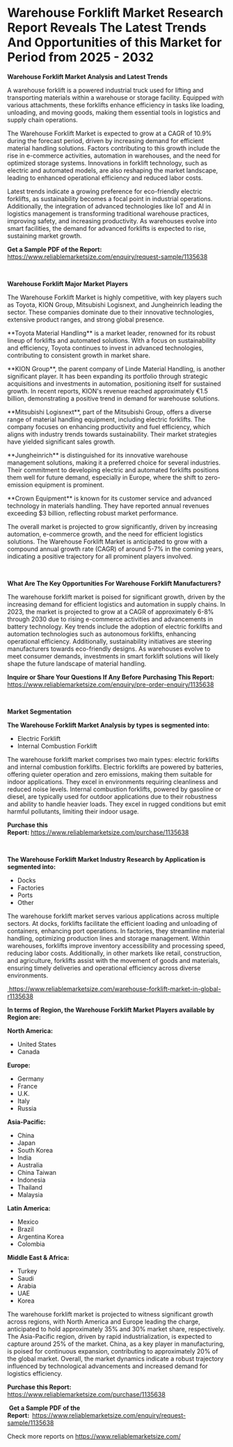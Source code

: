 <p><h1>Warehouse Forklift Market Research Report Reveals The Latest Trends And Opportunities of this Market for Period from 2025 - 2032</h1></p><p><strong>Warehouse Forklift Market Analysis and Latest Trends</strong></p>
<p><p>A warehouse forklift is a powered industrial truck used for lifting and transporting materials within a warehouse or storage facility. Equipped with various attachments, these forklifts enhance efficiency in tasks like loading, unloading, and moving goods, making them essential tools in logistics and supply chain operations. </p><p>The Warehouse Forklift Market is expected to grow at a CAGR of 10.9% during the forecast period, driven by increasing demand for efficient material handling solutions. Factors contributing to this growth include the rise in e-commerce activities, automation in warehouses, and the need for optimized storage systems. Innovations in forklift technology, such as electric and automated models, are also reshaping the market landscape, leading to enhanced operational efficiency and reduced labor costs.</p><p>Latest trends indicate a growing preference for eco-friendly electric forklifts, as sustainability becomes a focal point in industrial operations. Additionally, the integration of advanced technologies like IoT and AI in logistics management is transforming traditional warehouse practices, improving safety, and increasing productivity. As warehouses evolve into smart facilities, the demand for advanced forklifts is expected to rise, sustaining market growth.</p></p>
<p><strong>Get a Sample PDF of the Report:&nbsp;</strong> <a href="https://www.reliablemarketsize.com/enquiry/request-sample/1135638?utm_campaign=3165&utm_medium=2&utm_source=Github&utm_content=ia&utm_term=30032025&utm_id=warehouse-forklift">https://www.reliablemarketsize.com/enquiry/request-sample/1135638</a></p>
<p>&nbsp;</p>
<p><strong>Warehouse Forklift Major Market Players</strong></p>
<p><p>The Warehouse Forklift Market is highly competitive, with key players such as Toyota, KION Group, Mitsubishi Logisnext, and Jungheinrich leading the sector. These companies dominate due to their innovative technologies, extensive product ranges, and strong global presence.</p><p>**Toyota Material Handling** is a market leader, renowned for its robust lineup of forklifts and automated solutions. With a focus on sustainability and efficiency, Toyota continues to invest in advanced technologies, contributing to consistent growth in market share.</p><p>**KION Group**, the parent company of Linde Material Handling, is another significant player. It has been expanding its portfolio through strategic acquisitions and investments in automation, positioning itself for sustained growth. In recent reports, KION's revenue reached approximately €1.5 billion, demonstrating a positive trend in demand for warehouse solutions.</p><p>**Mitsubishi Logisnext**, part of the Mitsubishi Group, offers a diverse range of material handling equipment, including electric forklifts. The company focuses on enhancing productivity and fuel efficiency, which aligns with industry trends towards sustainability. Their market strategies have yielded significant sales growth.</p><p>**Jungheinrich** is distinguished for its innovative warehouse management solutions, making it a preferred choice for several industries. Their commitment to developing electric and automated forklifts positions them well for future demand, especially in Europe, where the shift to zero-emission equipment is prominent.</p><p>**Crown Equipment** is known for its customer service and advanced technology in materials handling. They have reported annual revenues exceeding $3 billion, reflecting robust market performance.</p><p>The overall market is projected to grow significantly, driven by increasing automation, e-commerce growth, and the need for efficient logistics solutions. The Warehouse Forklift Market is anticipated to grow with a compound annual growth rate (CAGR) of around 5-7% in the coming years, indicating a positive trajectory for all prominent players involved.</p></p>
<p>&nbsp;</p>
<p><strong>What Are The Key Opportunities For Warehouse Forklift Manufacturers?</strong></p>
<p><p>The warehouse forklift market is poised for significant growth, driven by the increasing demand for efficient logistics and automation in supply chains. In 2023, the market is projected to grow at a CAGR of approximately 6-8% through 2030 due to rising e-commerce activities and advancements in battery technology. Key trends include the adoption of electric forklifts and automation technologies such as autonomous forklifts, enhancing operational efficiency. Additionally, sustainability initiatives are steering manufacturers towards eco-friendly designs. As warehouses evolve to meet consumer demands, investments in smart forklift solutions will likely shape the future landscape of material handling.</p></p>
<p><strong>Inquire or Share Your Questions If Any Before Purchasing This Report:</strong> <a href="https://www.reliablemarketsize.com/enquiry/pre-order-enquiry/1135638?utm_campaign=3165&utm_medium=2&utm_source=Github&utm_content=ia&utm_term=30032025&utm_id=warehouse-forklift">https://www.reliablemarketsize.com/enquiry/pre-order-enquiry/1135638</a></p>
<p>&nbsp;</p>
<p><strong>Market Segmentation</strong></p>
<p><strong>The Warehouse Forklift Market Analysis by types is segmented into:</strong></p>
<p><ul><li>Electric Forklift</li><li>Internal Combustion Forklift</li></ul></p>
<p><p>The warehouse forklift market comprises two main types: electric forklifts and internal combustion forklifts. Electric forklifts are powered by batteries, offering quieter operation and zero emissions, making them suitable for indoor applications. They excel in environments requiring cleanliness and reduced noise levels. Internal combustion forklifts, powered by gasoline or diesel, are typically used for outdoor applications due to their robustness and ability to handle heavier loads. They excel in rugged conditions but emit harmful pollutants, limiting their indoor usage.</p></p>
<p><strong>Purchase this Report:&nbsp;</strong><a href="https://www.reliablemarketsize.com/purchase/1135638?utm_campaign=3165&utm_medium=2&utm_source=Github&utm_content=ia&utm_term=30032025&utm_id=warehouse-forklift">https://www.reliablemarketsize.com/purchase/1135638</a></p>
<p>&nbsp;</p>
<p><strong>The Warehouse Forklift Market Industry Research by Application is segmented into:</strong></p>
<p><ul><li>Docks</li><li>Factories</li><li>Ports</li><li>Other</li></ul></p>
<p><p>The warehouse forklift market serves various applications across multiple sectors. At docks, forklifts facilitate the efficient loading and unloading of containers, enhancing port operations. In factories, they streamline material handling, optimizing production lines and storage management. Within warehouses, forklifts improve inventory accessibility and processing speed, reducing labor costs. Additionally, in other markets like retail, construction, and agriculture, forklifts assist with the movement of goods and materials, ensuring timely deliveries and operational efficiency across diverse environments.</p></p>
<p><a href="https://www.reliablemarketsize.com/warehouse-forklift-market-in-global-r1135638?utm_campaign=3165&utm_medium=2&utm_source=Github&utm_content=ia&utm_term=30032025&utm_id=warehouse-forklift">&nbsp;https://www.reliablemarketsize.com/warehouse-forklift-market-in-global-r1135638</a></p>
<p><strong>In terms of Region, the Warehouse Forklift Market Players available by Region are:</strong></p>
<p>
    <p> <strong> North America: </strong>
        <ul>
            <li>United States</li>
            <li>Canada</li>
        </ul>
        </p> 
    <p> <strong> Europe: </strong>
        <ul>
            <li>Germany</li>
            <li>France</li>
            <li>U.K.</li>
            <li>Italy</li>
            <li>Russia</li>
        </ul>
        </p> 
    <p> <strong> Asia-Pacific: </strong>
        <ul>
            <li>China</li>
            <li>Japan</li>
            <li>South Korea</li>
            <li>India</li>
            <li>Australia</li>
            <li>China Taiwan</li>
            <li>Indonesia</li>
            <li>Thailand</li>
            <li>Malaysia</li>
        </ul>
        </p> 
    <p> <strong> Latin America: </strong>
        <ul>
            <li>Mexico</li>
            <li>Brazil</li>
            <li>Argentina Korea</li>
            <li>Colombia</li>
        </ul>
        </p> 
    <p> <strong> Middle East & Africa: </strong>
        <ul>
            <li>Turkey</li>
            <li>Saudi</li>
            <li>Arabia</li>
            <li>UAE</li>
            <li>Korea</li>
        </ul>
    </p>
    </p>
<p><p>The warehouse forklift market is projected to witness significant growth across regions, with North America and Europe leading the charge, anticipated to hold approximately 35% and 30% market share, respectively. The Asia-Pacific region, driven by rapid industrialization, is expected to capture around 25% of the market. China, as a key player in manufacturing, is poised for continuous expansion, contributing to approximately 20% of the global market. Overall, the market dynamics indicate a robust trajectory influenced by technological advancements and increased demand for logistics efficiency.</p></p>
<p><strong>Purchase this Report: </strong><a href="https://www.reliablemarketsize.com/purchase/1135638?utm_campaign=3165&utm_medium=2&utm_source=Github&utm_content=ia&utm_term=30032025&utm_id=warehouse-forklift">https://www.reliablemarketsize.com/purchase/1135638</a></p>
<p>&nbsp;<strong>Get a Sample PDF of the Report:&nbsp;&nbsp;</strong><a href="https://www.reliablemarketsize.com/enquiry/request-sample/1135638?utm_campaign=3165&utm_medium=2&utm_source=Github&utm_content=ia&utm_term=30032025&utm_id=warehouse-forklift">https://www.reliablemarketsize.com/enquiry/request-sample/1135638</a></p>
<p><strong></strong></p>
<p>Check more reports on <a href="https://www.reliablemarketsize.com/?utm_campaign=3165&utm_medium=2&utm_source=Github&utm_content=ia&utm_term=30032025&utm_id=warehouse-forklift">https://www.reliablemarketsize.com/</a></p>